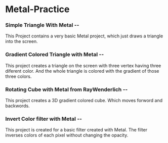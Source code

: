 # Metal-Practice
### Simple Triangle With Metal --
This Project contains a very basic Metal project, which just draws a triangle into the screen.

### Gradient Colored Triangle with Metal --
This project creates a triangle on the screen with three vertex having three diferent color. And the whole triangle is colored with the gradient of those three colors.

### Rotating Cube with Metal from RayWenderlich --
This project creates a 3D gradient colored cube. Which moves forword and backwords.

### Invert Color filter with Metal --
This project is created for a basic filter created with Metal. The filter inverses colors of each pixel without changing the opacity. 
